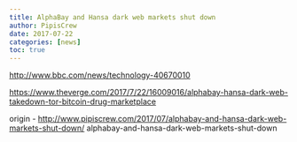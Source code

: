 ```yaml
---
title: AlphaBay and Hansa dark web markets shut down
author: PipisCrew
date: 2017-07-22
categories: [news]
toc: true
---
```


http://www.bbc.com/news/technology-40670010

https://www.theverge.com/2017/7/22/16009016/alphabay-hansa-dark-web-takedown-tor-bitcoin-drug-marketplace

origin - http://www.pipiscrew.com/2017/07/alphabay-and-hansa-dark-web-markets-shut-down/ alphabay-and-hansa-dark-web-markets-shut-down